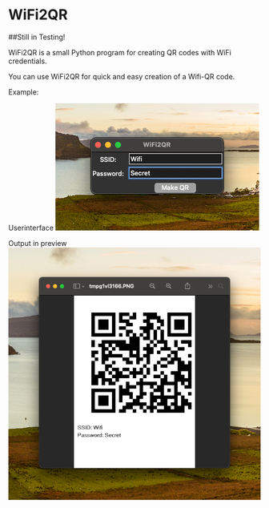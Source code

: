 # WiFi2QR
##Still in Testing!

WiFi2QR is a small Python program for creating QR codes with WiFi credentials. 

You can use WiFi2QR for quick and easy creation of a Wifi-QR code. 

Example:

Userinterface
![This is an image of UX](https://raw.githubusercontent.com/schwabochino/wifi2qr/master/exampleimg/wifi2qr.png)

Output in preview
![This is an image of QRCode](https://raw.githubusercontent.com/schwabochino/wifi2qr/master/exampleimg/qrcode.png)
